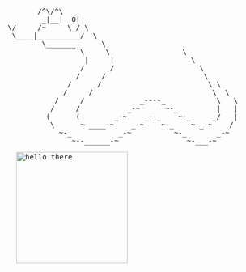 <p align="center">

<pre>       /^\/^\
        _|__|  O|
\/     /~     \_/ \
 \____|__________/  \
        \_______      \
                `\     \                 \
                  |     |                  \
                 /      /                    \
                /     /                       \
              /      /                         \ \
             /     /                            \  \
           /     /             _----_            \   \
          /     /           _-~      ~-_         |   |
         (      (        _-~    _--_    ~-_     _/   |
          \      ~-____-~    _-~    ~-_    ~-_-~    /
            ~-_           _-~          ~-_       _-~   
               ~--______-~                ~-___-~
<pre/>
  <img src="https://media.giphy.com/media/3o7aCVpIuQ1JgqkXtm/giphy.gif" width="220" alt="hello there" />

</p>
